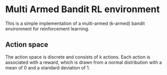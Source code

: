 # Multi Armed Bandit RL environment

This is a simple implementation of a multi-armed (k-armed) bandit environment for reinforcement learning.

## Action space
The action space is discrete and consists of k actions. Each action is associated with a reward, which is drawn from a normal distribution with a mean of 0 and a standard deviation of 1.